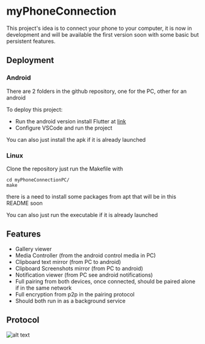 # myPhoneConnection
This project's idea is to connect your phone to your computer, it is now in development and will be available the first version soon with some basic but persistent features.
## Deployment

### Android 

There are 2 folders in the github repository, one for the PC, other for an android

To deploy this project:

- Run the android version install Flutter at [link](https://docs.flutter.dev/get-started/install)
- Configure VSCode and run the project

You can also just install the apk if it is already launched


### Linux

Clone the repository just run the Makefile with

```
cd myPhoneConnectionPC/
make 
```

there is a need to install some packages from apt that will be in this README soon

You can also just run the executable if it is already launched
## Features

- Gallery viewer
- Media Controller (from the android control media in PC)
- Clipboard text mirror (from PC to android)
- Clipboard Screenshots mirror (from PC to android)
- Notification viewer (from PC see android notifications)
- Full pairing from both devices, once connected, should be paired alone if in the same network
- Full encryption from p2p in the pairing protocol
- Should both run in as a background service
## Protocol

![alt text](https://i.postimg.cc/nr0931gc/logseq-my-Phone-Connection-Protocol.png)